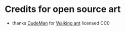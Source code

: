 # Credits for open source art

- thanks [DudeMan](https://opengameart.org/users/dudeman) for [Walking ant](https://opengameart.org/content/walking-ant-with-parts-and-rigged-spriter-file) licensed CC0
